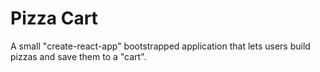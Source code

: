 # Pizza Cart

A small "create-react-app" bootstrapped application that lets users build pizzas and save them to a "cart".
